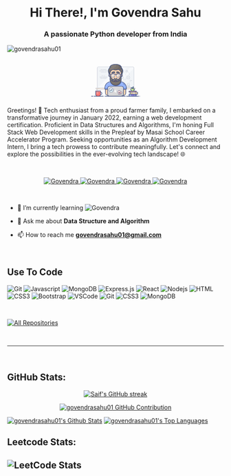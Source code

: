 <h1 align="center">Hi There!, I'm Govendra Sahu</h1>
<h3 align="center">A passionate Python developer from India</h3>

<p align="left"> <img src="https://komarev.com/ghpvc/?username=govendrasahu01&label=Profile%20views&color=0e75b6&style=flat" alt="govendrasahu01" /> </p>


<p align="center">
  <img src="images/programmer.gif" width="25%" height="auto" alt="Govendra"/>
</p>


<p>Greetings! 🌟 Tech enthusiast from a proud farmer family, I embarked on a transformative journey in January 2022, earning a web development certification. Proficient in Data Structures and Algorithms, I'm honing Full Stack Web Development skills in the Prepleaf by Masai School Career Accelerator Program. Seeking opportunities as an Algorithm Development Intern, I bring a tech prowess to contribute meaningfully. Let's connect and explore the possibilities in the ever-evolving tech landscape! 🌐</p>


<br>

<p align="center">
 <a href="https://govendrasahu01.github.io" target="blank">
  <img src="https://img.shields.io/badge/Portfolio-DC143C?style=for-the-badge&logo=medium&logoColor=white" alt="Govendra" />
 </a>
 <a href="https://linkedin.com/in/govendrasahu01" target="_blank">
  <img src="https://img.shields.io/badge/LinkedIn-0077B5?style=for-the-badge&logo=linkedin&logoColor=white" alt="Govendra"/>
 </a>
 <a href="https://leetcode.com/govendrasahu01/" target="_blank">
  <img src="https://img.shields.io/badge/Leetcode-20BEFF?&style=for-the-badge&logo=Leetcode&logoColor=white" alt="Govendra"  />
  </a> 
 <a href="https://instagram.com/govendrasahu01" target="_blank">
  <img src="https://img.shields.io/badge/Instagram-fe4164?style=for-the-badge&logo=instagram&logoColor=white" alt="Govendra" />
 </a> 
</p>
<br />

- 🌱 I’m currently learning <img src="https://img.shields.io/badge/MERN stack-fe4164?style=for-the-badge&logo=react&logoColor=white" alt="Govendra" />

- 💬 Ask me about **Data Structure and Algorithm**

- 📫 How to reach me <a href="mailto: govendrashau01@gamil.com" target="blank"> **govendrasahu01@gmail.com**</a>

<br>

## Use To Code

![Git](https://img.shields.io/badge/Python-F05032?style=for-the-badge&logo=python&logoColor=white)
![Javascript](https://img.shields.io/badge/Javascript-F0DB4F?style=for-the-badge&labelColor=black&logo=javascript&logoColor=F0DB4F)
![MongoDB](https://img.shields.io/badge/MongoDB-4EA94B?style=for-the-badge&logo=mongodb&logoColor=white)
![Express.js](https://img.shields.io/badge/Express.js-000000?style=for-the-badge&logo=express&logoColor=white)
![React](https://img.shields.io/badge/-React-61DBFB?style=for-the-badge&labelColor=black&logo=react&logoColor=61DBFB)
![Nodejs](https://img.shields.io/badge/Nodejs-3C873A?style=for-the-badge&labelColor=black&logo=node.js&logoColor=3C873A)
![HTML](https://img.shields.io/badge/HTML5-E34F26?style=for-the-badge&logo=html5&logoColor=white)
![CSS3](https://img.shields.io/badge/CSS3-1572B6?style=for-the-badge&logo=css3&logoColor=white)
![Bootstrap](https://img.shields.io/badge/Bootstrap-563D7C?style=for-the-badge&logo=bootstrap&logoColor=white)
![VSCode](https://img.shields.io/badge/Visual_Studio-0078d7?style=for-the-badge&logo=visual%20studio&logoColor=white)
![Git](https://img.shields.io/badge/Git-F05032?style=for-the-badge&logo=git&logoColor=white)
![CSS3](https://img.shields.io/badge/PHP-1572B6?style=for-the-badge&logo=php&logoColor=white)
![MongoDB](https://img.shields.io/badge/mysql-563D7C?style=for-the-badge&logo=mysql&logoColor=white)

<br/>

<p align="left">
  <a href="https://github.com/govendrasahu01?tab=repositories" target="_blank"><img alt="All Repositories" title="All Repositories" src="https://img.shields.io/badge/-All%20Repositories-2962FF?style=for-the-badge&logo=koding&logoColor=white"/></a>
</p>

<br/>
<hr/>
<br/>

## GitHub Stats:
<p align="center">
  <a href="https://github.com/govendrasahu01">
    <img src="https://github-readme-streak-stats.herokuapp.com/?user=govendrasahu01&theme=radical&border=7F3FBF&background=0D1117" alt="Saif's GitHub streak"/>
  </a>
</p>

<p align="center">
  <a href="https://github.com/govendrasahu01">
    <img src="https://github-profile-summary-cards.vercel.app/api/cards/profile-details?username=govendrasahu01&theme=radical" alt="govendrasahu01 GitHub Contribution"/>
  </a>
</p>

<a> 
    <a href="https://github.com/govendrasahu01"><img alt="govendrasahu01's Github Stats" src="https://denvercoder1-github-readme-stats.vercel.app/api?username=govendrasahu01&show_icons=true&count_private=true&theme=react&border_color=7F3FBF&bg_color=0D1117&title_color=F85D7F&icon_color=F8D866" height="192px" width="49.5%"/></a>
  <a href="https://github.com/govendrasahu01"><img alt="govendrasahu01's Top Languages" src="https://denvercoder1-github-readme-stats.vercel.app/api/top-langs/?username=govendrasahu01&langs_count=8&layout=compact&theme=react&border_color=7F3FBF&bg_color=0D1117&title_color=F85D7F&icon_color=F8D866" height="192px" width="49.5%"/></a>
  <br/>
</a>

## Leetcode Stats:

## ![LeetCode Stats](https://leetcode.card.workers.dev/govendrasahu01?theme=dark&font=baloo&extension=null)
